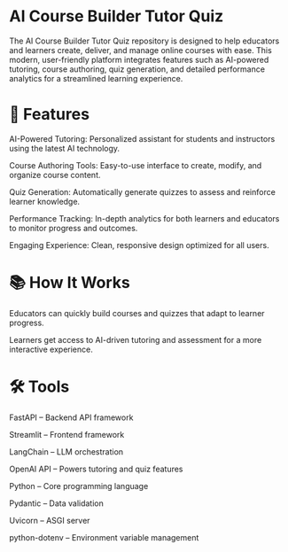 # AI Course Builder Tutor Quiz

The AI Course Builder Tutor Quiz repository is designed to help educators and learners create, deliver, and manage online courses with ease. This modern, user-friendly platform integrates features such as AI-powered tutoring, course authoring, quiz generation, and detailed performance analytics for a streamlined learning experience.
# 🚀 Features

AI-Powered Tutoring: Personalized assistant for students and instructors using the latest AI technology.

Course Authoring Tools: Easy-to-use interface to create, modify, and organize course content.

Quiz Generation: Automatically generate quizzes to assess and reinforce learner knowledge.

Performance Tracking: In-depth analytics for both learners and educators to monitor progress and outcomes.

Engaging Experience: Clean, responsive design optimized for all users.
# 📚 How It Works

Educators can quickly build courses and quizzes that adapt to learner progress.

Learners get access to AI-driven tutoring and assessment for a more interactive experience.
# 🛠 Tools

FastAPI – Backend API framework

Streamlit – Frontend framework

LangChain – LLM orchestration

OpenAI API – Powers tutoring and quiz features

Python – Core programming language

Pydantic – Data validation

Uvicorn – ASGI server

python-dotenv – Environment variable management
